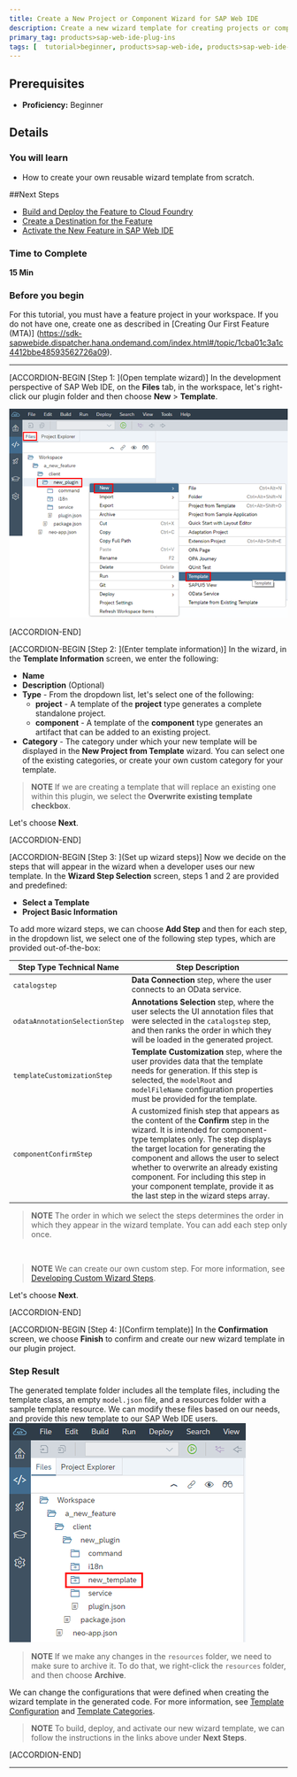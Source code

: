 ```yaml
---
title: Create a New Project or Component Wizard for SAP Web IDE
description: Create a new wizard template for creating projects or components for SAP Web IDE.
primary_tag: products>sap-web-ide-plug-ins
tags: [  tutorial>beginner, products>sap-web-ide, products>sap-web-ide-plug-ins ]
---
```


## Prerequisites  
 - **Proficiency:** Beginner

## Details
### You will learn
- How to create your own reusable wizard template from scratch.

##Next Steps
- [Build and Deploy the Feature to Cloud Foundry](https://sdk-sapwebide.dispatcher.hana.ondemand.com/index.html#/topic/54b865d25425437a8215d903f3a434be)
- [Create a Destination for the Feature](https://sdk-sapwebide.dispatcher.hana.ondemand.com/index.html#/topic/b309319775964d47a35c8c151401b21d)
- [Activate the New Feature in SAP Web IDE](https://sdk-sapwebide.dispatcher.hana.ondemand.com/index.html#/topic/1023cff60c0e4831b5bff7b4a5f45b92)

### Time to Complete
**15 Min**

### Before you begin
For this tutorial, you must have a feature project in your workspace. If you do not have one, create one as described in [Creating Our First Feature \(MTA\)] (https://sdk-sapwebide.dispatcher.hana.ondemand.com/index.html#/topic/1cba01c3a1c4412bbe48593562726a09).


---

[ACCORDION-BEGIN [Step 1: ](Open template wizard)]
In the development perspective of SAP Web IDE, on the **Files** tab, in the workspace, let's right-click our plugin folder and then choose **New** > **Template**.

![Directory path](new-create-template.png)



[ACCORDION-END]

[ACCORDION-BEGIN [Step 2: ](Enter template information)]
In the wizard, in the **Template Information** screen, we enter the following:

  - **Name**
  - **Description** (Optional)
  - **Type** - From the dropdown list, let's select one of the following:
    - **project** - A template of the **project** type generates a complete standalone project.
    - **component** - A template of the **component** type generates an artifact that can be added to an existing project.
  - **Category** - The category under which your new template will be displayed in the **New Project from Template** wizard. You can select one of the existing categories, or create your own custom category for your template.

>**NOTE**
If we are creating a template that will replace an existing one within this plugin, we select the **Overwrite existing template checkbox**.

Let's choose **Next**.

[ACCORDION-END]


[ACCORDION-BEGIN [Step 3: ](Set up wizard steps)]
Now we decide on the steps that will appear in the wizard when a developer uses our new template. In the **Wizard Step Selection** screen, steps 1 and 2 are provided and predefined:

  - **Select a Template**
  - **Project Basic Information**

To add more wizard steps, we can choose **Add Step** and then for each step, in the dropdown list, we select one of the following step types, which are provided out-of-the-box:

Step Type Technical Name | Step Description
-------------------------|--------------------------------------------------------
`catalogstep`  | **Data Connection** step, where the user connects to an OData service.
`odataAnnotationSelectionStep` | **Annotations Selection** step, where the user selects the UI annotation files that were selected in the `catalogstep` step, and then ranks the order in which they will be loaded in the generated project.
`templateCustomizationStep` | **Template Customization** step, where the user provides data that the template needs for generation. If this step is selected, the `modelRoot` and `modelFileName` configuration properties must be provided for the template.
`componentConfirmStep` | A customized finish step that appears as the content of the **Confirm** step in the wizard. It is intended for component-type templates only. The step displays the target location for generating the component and allows the user to select whether to overwrite an already existing component. For including this step in your component template, provide it as the last step in the wizard steps array.

>**NOTE**
The order in which we select the steps determines the order in which they appear in the wizard template. You can add each step only once.

<br>

>**NOTE**
We can create our own custom step. For more information, see [Developing Custom Wizard Steps](https://sdk-sapwebide.dispatcher.hana.ondemand.com/index.html#/topic/3077337abe2c42b885af557d3ddbedba).

Let's choose **Next**.

[ACCORDION-END]

[ACCORDION-BEGIN [Step 4: ](Confirm template)]
In the **Confirmation** screen, we choose **Finish** to confirm and create our new wizard template in our plugin project.

### Step Result
The generated template folder includes all the template files, including the template class, an empty `model.json` file, and a resources folder with a sample template resource. We can modify these files based on our needs, and provide this new template to our SAP Web IDE users.
![Tree result](tree.png)

> **NOTE**
If we make any changes in the `resources` folder, we need to make sure to archive it. To do that, we right-click the `resources` folder, and then choose **Archive**.

We can change the configurations that were defined when creating the wizard template in the generated code. For more information, see [Template Configuration](https://sdk-sapwebide.dispatcher.hana.ondemand.com/index.html#/topic/0fb5b41502d749c6b169fb84eeb3f348) and [Template Categories](https://sdk-sapwebide.dispatcher.hana.ondemand.com/index.html#/topic/0aee14dfc2b2416282ea1ac4decdbac7).

> **NOTE**
To build, deploy, and activate our new wizard template, we can follow the instructions in the links above under **Next Steps**.

[ACCORDION-END]


---
